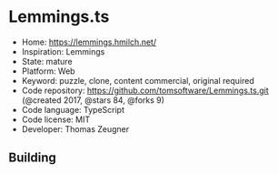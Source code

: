 # Lemmings.ts

- Home: https://lemmings.hmilch.net/
- Inspiration: Lemmings
- State: mature
- Platform: Web
- Keyword: puzzle, clone, content commercial, original required
- Code repository: https://github.com/tomsoftware/Lemmings.ts.git (@created 2017, @stars 84, @forks 9)
- Code language: TypeScript
- Code license: MIT
- Developer: Thomas Zeugner

## Building
